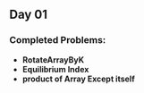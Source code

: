 ## Day 01

### Completed Problems:

 - **RotateArrayByK**
 - **Equilibrium Index**
 - **product of Array Except itself**


